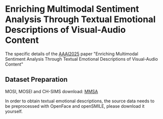# Enriching Multimodal Sentiment Analysis Through Textual Emotional Descriptions of Visual-Audio Content
The specific details of the [AAAI2025](https://aaai.org/conference/aaai/aaai-25/) paper "Enriching Multimodal Sentiment Analysis Through Textual Emotional Descriptions of Visual-Audio Content"

## Dataset Preparation
MOSI, MOSEI and CH-SIMS download: [MMSA](https://github.com/thuiar/MMSA/tree/master)

In order to obtain textual emotional descriptions, the source data needs to be preprocessed with OpenFace and openSMILE, please download it yourself.